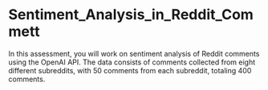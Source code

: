 # Sentiment_Analysis_in_Reddit_Commett
In this assessment, you will work on sentiment analysis of Reddit comments using the OpenAI API. The data consists of comments collected from eight different subreddits, with 50 comments from each subreddit, totaling 400 comments.
